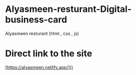 # Alyasmeen-resturant-Digital-business-card
Alyasmeen resturant (html , css , js)
# Direct link to the site
[https://alyasmeen.netlify.app/]()
